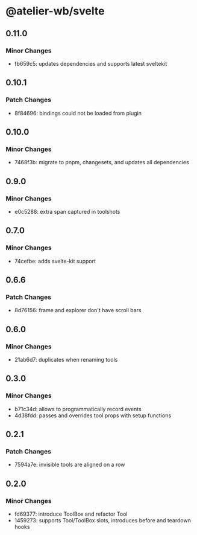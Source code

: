 # @atelier-wb/svelte

## 0.11.0

### Minor Changes

- fb659c5: updates dependencies and supports latest sveltekit

## 0.10.1

### Patch Changes

- 8f84696: bindings could not be loaded from plugin

## 0.10.0

### Minor Changes

- 7468f3b: migrate to pnpm, changesets, and updates all dependencies

## 0.9.0

### Minor Changes

- e0c5288: extra span captured in toolshots

## 0.7.0

### Minor Changes

- 74cefbe: adds svelte-kit support

## 0.6.6

### Patch Changes

- 8d76156: frame and explorer don't have scroll bars

## 0.6.0

### Minor Changes

- 21ab6d7: duplicates when renaming tools

## 0.3.0

### Minor Changes

- b71c34d: allows to programmatically record events
- 4d38fdd: passes and overrides tool props with setup functions

## 0.2.1

### Patch Changes

- 7594a7e: invisible tools are aligned on a row

## 0.2.0

### Minor Changes

- fd69377: introduce ToolBox and refactor Tool
- 1459273: supports Tool/ToolBox slots, introduces before and teardown hooks
